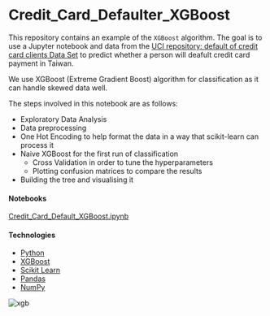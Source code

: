 # Credit_Card_Defaulter_XGBoost
This repository contains an example of the `XGBoost` algorithm. The goal is to use a Jupyter notebook and data from the [UCI repository:
default of credit card clients Data Set](https://archive.ics.uci.edu/ml/datasets/default+of+credit+card+clients#) to predict whether a person will deafult credit card payment in Taiwan.

We use XGBoost (Extreme Gradient Boost) algorithm for classification as it can handle skewed data well.

The steps involved in this notebook are as follows:
* Exploratory Data Analysis
* Data preprocessing
* One Hot Encoding to help format the data in a way that scikit-learn can process it
* Naive XGBoost for the first run of classification
  * Cross Validation in order to tune the hyperparameters
  * Plotting confusion matrices to compare the results
* Building the tree and visualising it

#### Notebooks
[Credit_Card_Default_XGBoost.ipynb](notebooks/Credit_Card_Default_XGBoost.ipynb)

#### Technologies
* [Python](https://www.python.org/)
* [XGBoost](https://github.com/dmlc/xgboost)
* [Scikit Learn](https://scikit-learn.org/stable/)
* [Pandas](https://pandas.pydata.org/)
* [NumPy](https://numpy.org/)

![xgb](https://user-images.githubusercontent.com/84118083/118371731-8f2cd280-b5cb-11eb-9a60-0ffe168e2821.png)

